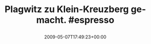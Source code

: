 ---
retweeted: false
source: <a href="http://twitter.com" rel="nofollow">Twitter Web Client</a>
entities:
  hashtags:
  - text: espresso
    indices:
    - '37'
    - '46'
  symbols: []
  user_mentions: []
  urls: []
display_text_range:
- '0'
- '46'
favorite_count: '0'
id_str: '1729245419'
truncated: false
retweet_count: '0'
id: '1729245419'
created_at: Thu May 07 17:49:23 +0000 2009
favorited: false
full_text: 'Plagwitz zu Klein-Kreuzberg gemacht. #espresso'
lang: de
tags:
- espresso
- pesos/twitter
date: '2009-05-07T17:49:23+00:00'
src: https://twitter.com/bascht/status/1729245419
original_url: https://twitter.com/bascht/status/1729245419
type: twitter_tweet
text: 'Plagwitz zu Klein-Kreuzberg gemacht. #espresso'
title: 'Plagwitz zu Klein-Kreuzberg gemacht. #espresso

  '

---